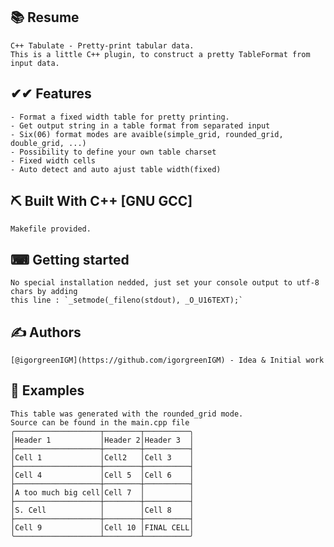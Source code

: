 ## 📚 Resume <a name = "resume"></a>

    C++ Tabulate - Pretty-print tabular data.
    This is a little C++ plugin, to construct a pretty TableFormat from input data.
    
##  ✔✔ Features <a name = "features">

    - Format a fixed width table for pretty printing.
    - Get output string in a table format from separated input
    - Six(06) format modes are avaible(simple_grid, rounded_grid, double_grid, ...)
    - Possibility to define your own table charset
    - Fixed width cells
    - Auto detect and auto ajust table width(fixed)

## ⛏️ Built With C++ [GNU GCC] <a name = "tech_stack"></a>

    Makefile provided.

## ⌨ Getting started <a name = "getting_started"></a>

    No special installation nedded, just set your console output to utf-8 chars by adding
    this line : `_setmode(_fileno(stdout), _O_U16TEXT);`

## ✍️ Authors <a name = "authors"></a>

    [@igorgreenIGM](https://github.com/igorgreenIGM) - Idea & Initial work

## 📂 Examples <a name = "example"></a>

    This table was generated with the rounded_grid mode.
    Source can be found in the main.cpp file     
    ╭───────────────────┬────────┬──────────╮
    │Header 1           │Header 2│Header 3  │
    ├───────────────────┼────────┼──────────┤
    │Cell 1             │Cell2   │Cell 3    │
    ├───────────────────┼────────┼──────────┤
    │Cell 4             │Cell 5  │Cell 6    │
    ├───────────────────┼────────┼──────────┤
    │A too much big cell│Cell 7  │          │
    ├───────────────────┼────────┼──────────┤
    │S. Cell            │        │Cell 8    │
    ├───────────────────┼────────┼──────────┤
    │Cell 9             │Cell 10 │FINAL CELL│
    ╰───────────────────┴────────┴──────────╯
